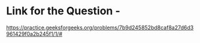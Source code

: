 # Link for the Question -
https://practice.geeksforgeeks.org/problems/7b9d245852bd8caf8a27d6d3961429f0a2b245f1/1/#